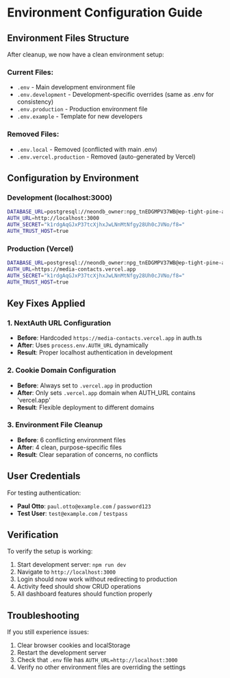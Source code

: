 # Environment Configuration Guide

## Environment Files Structure

After cleanup, we now have a clean environment setup:

### Current Files:
- `.env` - Main development environment file
- `.env.development` - Development-specific overrides (same as .env for consistency)
- `.env.production` - Production environment file
- `.env.example` - Template for new developers

### Removed Files:
- `.env.local` - Removed (conflicted with main .env)
- `.env.vercel.production` - Removed (auto-generated by Vercel)

## Configuration by Environment

### Development (localhost:3000)
```bash
DATABASE_URL=postgresql://neondb_owner:npg_tnEDGMPV37WB@ep-tight-pine-a2baeagw-pooler.eu-central-1.aws.neon.tech/neondb?sslmode=require&channel_binding=require
AUTH_URL=http://localhost:3000
AUTH_SECRET="k1rdgAqGJxP37tcXjhxJwLNnMtNfgy28Uh0cJVNo/f8="
AUTH_TRUST_HOST=true
```

### Production (Vercel)
```bash
DATABASE_URL=postgresql://neondb_owner:npg_tnEDGMPV37WB@ep-tight-pine-a2baeagw-pooler.eu-central-1.aws.neon.tech/neondb?sslmode=require&channel_binding=require
AUTH_URL=https://media-contacts.vercel.app
AUTH_SECRET="k1rdgAqGJxP37tcXjhxJwLNnMtNfgy28Uh0cJVNo/f8="
AUTH_TRUST_HOST=true
```

## Key Fixes Applied

### 1. NextAuth URL Configuration
- **Before**: Hardcoded `https://media-contacts.vercel.app` in auth.ts
- **After**: Uses `process.env.AUTH_URL` dynamically
- **Result**: Proper localhost authentication in development

### 2. Cookie Domain Configuration
- **Before**: Always set to `.vercel.app` in production
- **After**: Only sets `.vercel.app` domain when AUTH_URL contains 'vercel.app'
- **Result**: Flexible deployment to different domains

### 3. Environment File Cleanup
- **Before**: 6 conflicting environment files
- **After**: 4 clean, purpose-specific files
- **Result**: Clear separation of concerns, no conflicts

## User Credentials

For testing authentication:
- **Paul Otto**: `paul.otto@example.com` / `password123`
- **Test User**: `test@example.com` / `testpass`

## Verification

To verify the setup is working:
1. Start development server: `npm run dev`
2. Navigate to `http://localhost:3000`
3. Login should now work without redirecting to production
4. Activity feed should show CRUD operations
5. All dashboard features should function properly

## Troubleshooting

If you still experience issues:
1. Clear browser cookies and localStorage
2. Restart the development server
3. Check that `.env` file has `AUTH_URL=http://localhost:3000`
4. Verify no other environment files are overriding the settings
